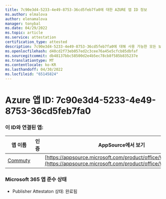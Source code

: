 ```yaml
---
title: 7c90e3d4-5233-4e49-8753-36cd5feb7fa0에 대한 AZURE 앱 ID 정보
ms.author: elmalova
author: elenamalova
manager: tonybal
ms.date: 04/29/2022
ms.topic: article
ms.service: attestation
certification_type: attested
description: 7c90e3d4-5233-4e49-8753-36cd5feb7fa0에 대해 사용 가능한 모든 보안 및 규정 준수 정보입니다.
ms.openlocfilehash: d40cd2f73eb057ed2c3cee76a45e5cfcb85dbfaf
ms.sourcegitcommit: db48137bbc58500d2e4b5ec78cb8f585b835237e
ms.translationtype: MT
ms.contentlocale: ko-KR
ms.lasthandoff: 04/30/2022
ms.locfileid: "65145824"
---
```

# <a name="azure-app-id-7c90e3d4-5233-4e49-8753-36cd5feb7fa0"></a>Azure 앱 ID: 7c90e3d4-5233-4e49-8753-36cd5feb7fa0


### <a name="apps-associated-with-this-id"></a>이 ID와 연결된 앱:
| **앱 이름** | **인증** | **AppSource에서 보기** |
|--------------|---------------|-----------------------|
| [Commuty](../forward/WA200003325.md) |  | [https://appsource.microsoft.com/product/office/WA200003325](https://appsource.microsoft.com/product/office/WA200003325) |

### <a name="microsoft-365-app-compliance-status"></a>Microsoft 365 앱 준수 상태
- Publisher Attestaton 상태: 완료됨
